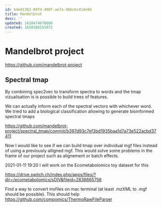 ```yaml
---
id: b4e81362-89fd-498f-ae7a-96bcbc414e9d
title: Mandelbrot
desc: ''
updated: 1610474076066
created: 1610388155072
---
```


# Mandelbrot project

https://github.com/mandelbrot-project

## Spectral tmap

By combining spec2vec to transform spectra to words and the tmap vizualisation is is possible to build trees of features.

We can actually inform each of the spectral vectors with whichever word. We tried to add a biological classification allowing to generate bioinformed spectral tmaps

https://github.com/mandelbrot-project/spectral_tmap/commit/b397d93c7ef3bd1935baa1d7a73e522acbd37411


Now I would like to see if we can build tmap over individual mgf files instead of using a previously alligned mgf.
This would solve some problems in the frame of our project such as alignement or batch effects.

2021-01-11 19:20
I will work on the Ecometabolomics toy dataset for this 

https://drive.switch.ch/index.php/apps/files/?dir=/ecometabolomics/sDIV&fileid=2836665756


Find a way to convert msfiles on mac terminal (at least .mzXML to .mgf should be possible). This should help https://github.com/compomics/ThermoRawFileParser

